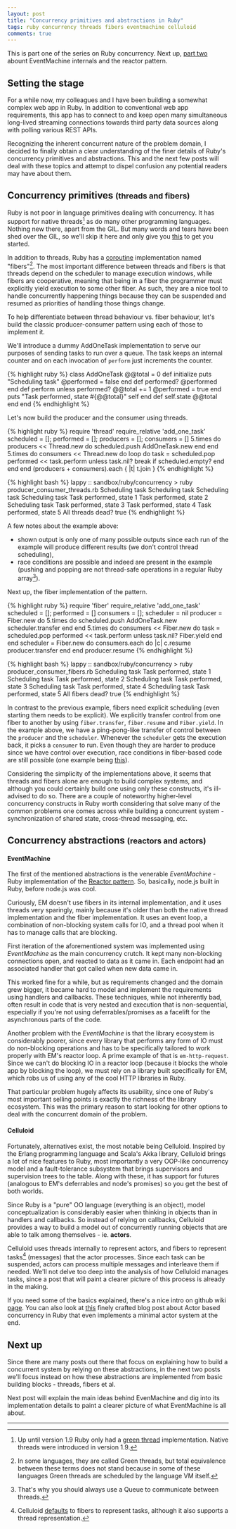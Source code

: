 ```yaml
---
layout: post
title: "Concurrency primitives and abstractions in Ruby"
tags: ruby concurrency threads fibers eventmachine celluloid
comments: true
---
```


This is part one of the series on Ruby concurrency. Next up, [part two](/2014/10/20/eventmachine_internals_and_the_reactor_pattern) abount EventMachine internals and the reactor pattern.

## Setting the stage

For a while now, my colleagues and I have been building a somewhat complex web app in Ruby. In addition to conventional web app requirements, this app has to connect to and keep open many simultaneous long-lived streaming connections towards third party data sources along with polling various REST APIs.

Recognizing the inherent concurrent nature of the problem domain, I decided to finally obtain a clear understanding of the finer details of Ruby's concurrency primitives and abstractions. This and the next few posts will deal with these topics and attempt to dispel confusion any potential readers may have about them.

## Concurrency primitives <small>(threads and fibers)</small>

Ruby is not poor in language primitives dealing with concurrency. It has support for native threads[^1] as do many other programming languages. Nothing new there, apart from the GIL. But many words and tears have been shed over the GIL, so we'll skip it here and only give you [this](http://www.jstorimer.com/blogs/workingwithcode/8085491-nobody-understands-the-gil) to get you started. 

In addition to threads, Ruby has a [coroutine](http://www.ruby-doc.org/core-2.1.1/Fiber.html) implementation named "fibers"[^2]. The most important difference between threads and fibers is that threads depend on the scheduler to manage execution windows, while fibers are cooperative, meaning that being in a fiber the programmer must explicitly yield execution to some other fiber. As such, they are a nice tool to handle concurrently happening things because they can be suspended and resumed as priorities of handling those things change.

To help differentiate  between thread behaviour vs. fiber behaviour, let's build the classic producer-consumer pattern using each of those to implement it.

We'll introduce a dummy AddOneTask implementation to serve our purposes of sending tasks to run over a queue. The task keeps an internal counter and on each invocation of ```perform``` just increments the counter.

{% highlight ruby %}
  class AddOneTask
    @@total = 0
    def initialize
      puts "Scheduling task"
      @performed = false
    end
    def performed?
      @performed
    end
    def perform
      unless performed?
        @@total += 1
        @performed = true
      end
      puts "Task performed, state #{@@total}"
      self
    end
    def self.state
      @@total
    end
  end
{% endhighlight %}

Let's now build the producer and the consumer using threads.

{% highlight ruby %}
  require 'thread'
  require_relative 'add_one_task'
  scheduled = []; performed = []; producers = []; consumers = []
  5.times do
    producers << Thread.new do
      scheduled.push AddOneTask.new
    end
  end
  5.times do
    consumers << Thread.new do
      loop do
        task = scheduled.pop
        performed << task.perform unless task.nil?
        break if scheduled.empty?
      end
    end
  end
  (producers + consumers).each { |t| t.join }
{% endhighlight %}

{% highlight bash %}
lappy :: sandbox/ruby/concurrency > ruby producer_consumer_threads.rb
Scheduling task
Scheduling task
Scheduling task
Scheduling task
Task performed, state 1
Task performed, state 2
Scheduling task
Task performed, state 3
Task performed, state 4
Task performed, state 5
All threads dead? true
{% endhighlight %}

A few notes about the example above:

* shown output is only one of many possible outputs since each run of the example will produce different results (we don't control thread scheduling),
* race conditions are possible and indeed are present in the example (pushing and popping are not thread-safe operations in a regular Ruby array[^4]).

Next up, the fiber implementation of the pattern.

{% highlight ruby %}
  require 'fiber'
  require_relative 'add_one_task'
  scheduled = []; performed = []
  consumers = []; scheduler = nil
  producer = Fiber.new do
    5.times do
      scheduled.push AddOneTask.new
      scheduler.transfer
    end
  end
  5.times do
    consumers << Fiber.new do
      task = scheduled.pop
      performed << task.perform unless task.nil?
      Fiber.yield
    end
  end
  scheduler = Fiber.new do
    consumers.each do |c|
      c.resume
      producer.transfer
    end
  end
  producer.resume
{% endhighlight %}

{% highlight bash %}
lappy :: sandbox/ruby/concurrency > ruby producer_consumer_fibers.rb
Scheduling task
Task performed, state 1
Scheduling task
Task performed, state 2
Scheduling task
Task performed, state 3
Scheduling task
Task performed, state 4
Scheduling task
Task performed, state 5
All fibers dead? true
{% endhighlight %}

In contrast to the previous example, fibers need explicit scheduling (even starting them needs to be explicit). We explicitly transfer control from one fiber to another by using ```fiber.transfer```, ```fiber.resume``` and ```Fiber.yield```. In the example above, we have a ping-pong-like transfer of control between the ```producer``` and the ```scheduler```. Whenever the ```scheduler``` gets the execution back, it picks a ```consumer``` to run. Even though they are harder to produce since we have control over execution, race conditions in fiber-based code are still possible (one example being [this](https://gist.github.com/raggi/1220800)).

Considering the simplicity of the implementations above, it seems that threads and fibers alone are enough to build complex systems, and although you could certainly build one using only these constructs, it's ill-advised to do so. There are a couple of noteworthy higher-level concurrency constructs in Ruby worth considering that solve many of the common problems one comes across while building a concurrent system - synchronization of shared state, cross-thread messaging, etc.

## Concurrency abstractions <small>(reactors and actors)</small>

#### EventMachine

The first of the mentioned abstractions is the venerable *EventMachine* - Ruby implementation of the [Reactor pattern](http://en.wikipedia.org/wiki/Reactor_pattern). So, basically, node.js built in Ruby, before node.js was cool.

Curiously, EM doesn't use fibers in its internal implementation, and it uses threads very sparingly, mainly because it's older than both the native thread implementation and the fiber implementation. It uses an event loop, a combination of non-blocking system calls for IO, and a thread pool when it has to manage calls that are blocking.

First iteration of the aforementioned system was implemented using *EventMachine* as the main concurrency crutch. It kept many non-blocking connections open, and reacted to data as it came in. Each endpoint had an associated handler that got called when new data came in. 

This worked fine for a while, but as requirements changed and the domain grew bigger, it became hard to model and implement the requirements using handlers and callbacks. These techniques, while not inherently bad, often result in code that is very nested and execution that is non-sequential, especially if you're not using deferrables/promises as a facelift for the asynchronous parts of the code.

Another problem with the *EventMachine* is that the library ecosystem is considerably poorer, since every library that performs any form of IO must do non-blocking operations and has to be specifically tailored to work properly with EM's reactor loop. A prime example of that is ```em-http-request```. Since we can't do blocking IO in a reactor loop (because it blocks the whole app by blocking the loop), we must rely on a library built specifically for EM, which robs us of using any of the cool HTTP libraries in Ruby.

That particular problem hugely affects its usability, since one of Ruby's most important selling points is exactly the richness of the library ecosystem. This was the primary reason to start looking for other options to deal with the concurrent domain of the problem.

#### Celluloid

Fortunately, alternatives exist, the most notable being Celluloid. Inspired by the Erlang programming language and Scala's Akka library, Celluloid brings a lot of nice features to Ruby, most importantly a very OOP-like concurrency model and a fault-tolerance subsystem that brings supervisors and supervision trees to the table. Along with these, it has support for futures (analogous to EM's deferrables and node's promises) so you get the best of both worlds.

Since Ruby is a "pure" OO language (everything is an object), model conceptualization is considerably easier when thinking in objects than in handlers and callbacks. So instead of relying on callbacks, Celluloid provides a way to build a model out of concurrently running objects that are able to talk among themselves - ie. **actors**.

Celluloid uses threads internally to represent actors, and fibers to represent tasks[^3] (messages) that the actor processes. Since each task can be suspended, actors can process multiple messages and interleave them if needed. We'll not delve too deep into the analysis of how Celluloid manages tasks, since a post that will paint a clearer picture of this process is already in the making.

If you need some of the basics explained, there's a nice intro on github wiki [page](https://github.com/celluloid/celluloid/wiki). You can also look at [this](https://practicingruby.com/articles/gentle-intro-to-actor-based-concurrency) finely crafted blog post about Actor based concurrency in Ruby that even implements a minimal actor system at the end. 

## Next up

Since there are many posts out there that focus on explaining how to build a concurrent system by relying on these abstractions, in the next two posts we'll focus instead on how these abstractions are implemented from basic building blocks - threads, fibers et al.

Next post will explain the main ideas behind EvenMachine and dig into its implementation details to paint a clearer picture of what EventMachine is all about.

---
[^1]: Up until version 1.9 Ruby only had a [green thread](http://en.wikipedia.org/wiki/Green_threads) implementation. Native threads were introduced in version 1.9.

[^2]: In some languages, they are called Green threads, but total equivalence between these terms does not stand because in some of these languages Green threads are scheduled by the language VM itself.

[^3]: Celluloid [defaults](https://github.com/celluloid/celluloid/blob/64e46ee0ecbd848249d0476e8ac512b93bf18485/lib/celluloid.rb#L509) to fibers to represent tasks, although it also supports a thread representation.
 
[^4]: That's why you should always use a Queue to communicate between threads.
